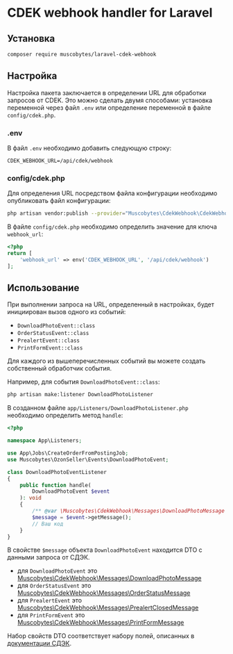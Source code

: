 # CDEK webhook handler for Laravel

## Установка

```bash
composer require muscobytes/laravel-cdek-webhook
```

## Настройка

Настройка пакета заключается в определении URL для обработки запросов от CDEK. Это можно сделать двумя способами: установка переменной через файл `.env` или определение переменной в файле `config/cdek.php`.

### .env

В файл `.env` необходимо добавить следующую строку:

```dotenv
CDEK_WEBHOOK_URL=/api/cdek/webhook
```

### config/cdek.php

Для определения URL посредством файла конфигурации необходимо опубликовать файл конфигурации:

```bash
php artisan vendor:publish --provider="Muscobytes\CdekWebhook\CdekWebhookServiceProvider" --tag="config"
```

В файле `config/cdek.php` необходимо определить значение для ключа `webhook_url`:

```php
<?php
return [
    'webhook_url' => env('CDEK_WEBHOOK_URL', '/api/cdek/webhook')
];
```

## Использование

При выполнении запроса на URL, определенный в настройках, будет инициирован вызов одного из событий:
- `DownloadPhotoEvent::class`
- `OrderStatusEvent::class`
- `PrealertEvent::class`
- `PrintFormEvent::class`

Для каждого из вышеперечисленных событий вы можете создать собственный обработчик события.

Например, для события `DownloadPhotoEvent::class`:
```bash
php artisan make:listener DownloadPhotoListener
```

В созданном файле `app/Listeners/DownloadPhotoListener.php` необходимо определить метод `handle`:
```php
<?php

namespace App\Listeners;

use App\Jobs\CreateOrderFromPostingJob;
use Muscobytes\OzonSeller\Events\DownloadPhotoEvent;

class DownloadPhotoEventListener
{
    public function handle(
        DownloadPhotoEvent $event
    ): void
    {
        /** @var \Muscobytes\CdekWebhook\Messages\DownloadPhotoMessage $message */
        $message = $event->getMessage();
        // Ваш код
    }
}
```

В свойстве `$message` объекта `DownloadPhotoEvent` находится DTO с данными запроса от СДЭК.

- для `DownloadPhotoEvent` это [Muscobytes\CdekWebhook\Messages\DownloadPhotoMessage](src/Messages/DownloadPhotoMessage.php)
- для `OrderStatusEvent` это [Muscobytes\CdekWebhook\Messages\OrderStatusMessage](src/Messages/OrderStatusMessage.php)
- для `PrealertEvent` это [Muscobytes\CdekWebhook\Messages\PrealertClosedMessage](src/Messages/PrealertClosedMessage.php)
- для `PrintFormEvent` это [Muscobytes\CdekWebhook\Messages\PrintFormMessage](src/Messages/PrintFormMessage.php)

Набор свойств DTO соответствует набору полей, описанных в [документации СДЭК](https://api-docs.cdek.ru/29924139.html).